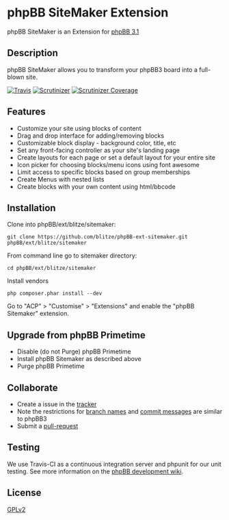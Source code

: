 # phpBB SiteMaker Extension

phpBB SiteMaker is an Extension for [phpBB 3.1](https://www.phpbb.com/)

## Description

phpBB SiteMaker allows you to transform your phpBB3 board into a full-blown site.

[![Travis](https://img.shields.io/travis/blitze/phpBB-ext-sitemaker.svg?style=flat)](https://travis-ci.org/blitze/phpBB-ext-sitemaker?branch=develop) [![Scrutinizer](https://img.shields.io/scrutinizer/g/blitze/phpBB-ext-sitemaker.svg?style=flat)](https://scrutinizer-ci.com/g/blitze/phpBB-ext-sitemaker) [![Scrutinizer Coverage](https://img.shields.io/scrutinizer/coverage/g/blitze/phpBB-ext-sitemaker.svg)](https://scrutinizer-ci.com/g/blitze/phpBB-ext-sitemaker)

## Features

* Customize your site using blocks of content
* Drag and drop interface for adding/removing blocks
* Customizable block display - background color, title, etc
* Set any front-facing controller as your site's landing page
* Create layouts for each page or set a default layout for your entire site
* Icon picker for choosing blocks/menu icons using font awesome
* Limit access to specific blocks based on group memberships
* Create Menus with nested lists
* Create blocks with your own content using html/bbcode

## Installation

Clone into phpBB/ext/blitze/sitemaker:

    git clone https://github.com/blitze/phpBB-ext-sitemaker.git phpBB/ext/blitze/sitemaker

From command line go to sitemaker directory:

    cd phpBB/ext/blitze/sitemaker

Install vendors

    php composer.phar install --dev

Go to "ACP" > "Customise" > "Extensions" and enable the "phpBB Sitemaker" extension.

## Upgrade from phpBB Primetime

* Disable (do not Purge) phpBB Primetime
* Install phpBB Sitemaker as described above
* Purge phpBB Primetime

## Collaborate

* Create a issue in the [tracker](https://github.com/blitze/phpBB-ext-sitemaker/issues)
* Note the restrictions for [branch names](https://wiki.phpbb.com/Git#Branch_Names) and [commit messages](https://wiki.phpbb.com/Git#Commit_Messages) are similar to phpBB3
* Submit a [pull-request](https://github.com/blitze/phpBB-ext-sitemaker/pulls)

## Testing

We use Travis-CI as a continuous integration server and phpunit for our unit testing. See more information on the [phpBB development wiki](https://wiki.phpbb.com/Unit_Tests).

## License

[GPLv2](license.txt)

